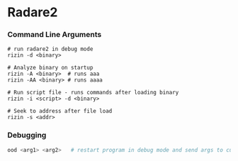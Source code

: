 # Radare2

### Command Line Arguments

```shell
# run radare2 in debug mode
rizin -d <binary>

# Analyze binary on startup
rizin -A <binary>  # runs aaa
rizin -AA <binary> # runs aaaa

# Run script file - runs commands after loading binary
rizin -i <script> -d <binary>

# Seek to address after file load
rizin -s <addr>
```

### Debugging

```bash
ood <arg1> <arg2>   # restart program in debug mode and send args to current binary
```
